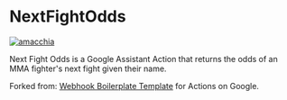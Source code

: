 # NextFightOdds

[![amacchia](https://circleci.com/gh/amacchia/NextFightOdds.svg?style=svg)](https://app.circleci.com/pipelines/github/amacchia/NextFightOdds)

Next Fight Odds is a Google Assistant Action that returns the odds of an MMA fighter's next fight given their name.

Forked from: [Webhook Boilerplate Template](https://github.com/actions-on-google/dialogflow-webhook-boilerplate-java) for Actions on Google.
